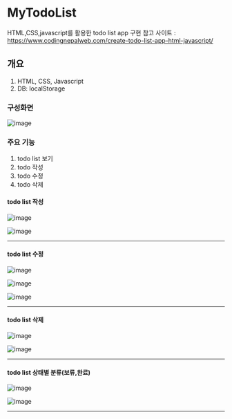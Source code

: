 # MyTodoList
HTML,CSS,javascript를 활용한 todo list app 구현 
참고 사이트 : https://www.codingnepalweb.com/create-todo-list-app-html-javascript/

## 개요
1. HTML, CSS, Javascript
2. DB: localStorage

### 구성화면
![image](https://user-images.githubusercontent.com/94125986/197138833-b9b0685f-aec2-434b-b9bc-69f04912ed32.png)


### 주요 기능
1. todo list 보기 
2. todo 작성
3. todo 수정
4. todo 삭제

#### todo list 작성
![image](https://user-images.githubusercontent.com/94125986/197139107-75640161-a9e3-4670-a7cc-8e8e26ad411a.png)



![image](https://user-images.githubusercontent.com/94125986/197139138-e277524c-e51b-4651-b768-f61ef993feeb.png)

<hr/>

#### todo list 수정

![image](https://user-images.githubusercontent.com/94125986/197139449-6628de08-8dde-406e-81ec-b53649b3bef0.png)

![image](https://user-images.githubusercontent.com/94125986/197139495-54db74d7-e60c-4695-a539-eee93934a025.png)


![image](https://user-images.githubusercontent.com/94125986/197139536-efc0038d-9e8b-4d16-a1a3-4ed7265f092b.png)

<hr/>

#### todo list 삭제

![image](https://user-images.githubusercontent.com/94125986/197139609-f92b584b-8727-42d0-b01d-74bc93830d38.png)


![image](https://user-images.githubusercontent.com/94125986/197139641-b263a302-a4ce-4656-84b5-69110282e58d.png)


<hr/>

#### todo list 상태별 분류(보류,완료)


![image](https://user-images.githubusercontent.com/94125986/197139723-86cfc648-2946-43d3-abc0-a1ddba19d187.png)


![image](https://user-images.githubusercontent.com/94125986/197139755-a01c2a87-cd17-4fe3-9150-22cd05c884a5.png)


<hr/>
